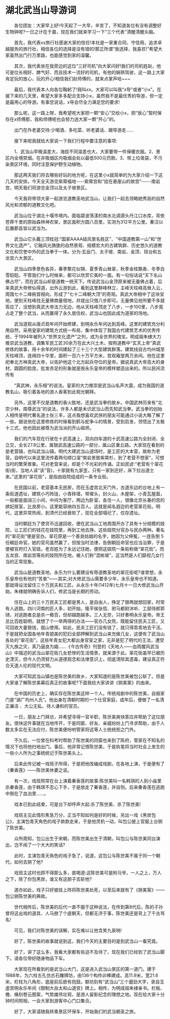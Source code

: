 # 湖北武当山导游词  
　　各位团友：大家早上好!今天起了一大早，辛苦了，不知道各位有没有调整好生物钟呢?一日之计在于晨，现在我们就来学习一下“三个代表”清醒清醒头脑。  

　　首先，我代表xx旅行社感谢大家的信任!本社是一家重合同、守信用，追求卓越服务的旅行社，相信各位的选择是没有错的!那正所谓“我选择，我喜欢!”希望大家虽然出门行万里路，也能感觉到家的温馨。  

　　其次，我代表坐在我旁边的这位“三好司机”向大家问好!我们的司机姓赵，他可是位长相好、脾气好、而且技术一流好的司机，有他的娴熟驾驶，这一路上大家肯定玩的放心，玩的开心!相信我们赵师傅的，就来点掌声哈~~~  

　　最后，我代表本人向各位鞠躬了!我叫xx。大家可以叫我“x导”或者“小x”。在接下来的几天里，希望大家多多配合支持小x，虽然我不是最优秀的导游，但一定是最用心的导游。有事您说话，x导会尽全力满足您的要求!  

　　那么呢，这一路上呀，我希望呢大家把一颗“安心”交给小x，把“放心”暂时保存在x师傅那，我和师傅呢也会努力送大家一颗“开心”的。  

　　出门在外老婆交待:少喝酒、多吃菜、听老婆话、跟导游走……  

　　接下来呢我就给大家说一下我们行程中要注意的事项:  

　　1、武当山早晚温差大，海拔不同温差也大，大家要带一件保暖衣服。2、景区内全境禁烟。在非吸烟区内吸烟会处以最低500元罚款。3、带上垃圾袋，不污染景区环境，同时注意保护野生动植物。  

　　那这两天我们将去哪些好玩的地方呢，在这里小x就简单的为大家介绍一下这几天的安排。今天全天游览紫霄福地----紫霄宫和“挂在悬崖山的故宫”-----南岩宫，明天我们将游览金顶以及太子坡景区。  

　　今天我将带领大家一起游览道教圣地武当山，让我们一起去领略她秀丽的自然风光和浓郁的道教文化吧。  

　　武当山位于湖北十堰市境内。面临碧波荡漾的南水北调源头丹江口水库，背依苍莽千里的原始森林神农架，景区面积方圆八百里，实测为312平方公里。秦汉以后置郡县皆以武当为。  

　　武当山它头戴三顶桂冠:“国家AAAA级风景名胜区”、“中国道教第一山”和“世界文化遗产”。它融风光旖旎的自然景观、规模宏大的古建筑群、历史悠久的道教文化和饮誉中外的武当拳于一体。分为:玄岳门、太子坡、南岩、金顶、琼台和五龙宫六大景区。  

　　武当山四季景色各异，春季繁花似锦、夏季青山耸翠，秋季金桂飘香、冬季白雪皑皑。不管我们什么时候来，都可以欣赏它美的一面。有一句俗话说“天下名山佛占尽”，而在武当山却是道教一统天下。传说武当山金顶原来被无量佛占着，后来真武大帝修仙得道，出外云游到此，看到这里群峰林立，主峰天柱峰高耸入云，周围七十二峰俯首相向，形成了“七十二峰朝大顶”的奇观。真武大帝相中了这块宝地，便到天柱峰找无量佛商量借地，并提出只借八步即可。无量佛见他所要不多就答应了，没想到真武大帝法力无边，他从天柱峰顶走了八步，一步100里，八步竟占走了整个武当，从而赢得了永久居住权，武当山也因此成为道家的场地。  

　　武当道观从唐贞观年间开始修建，到明永乐年间达到高峰。这里的建筑充分利用自然，采用皇家的建筑方式统一布局，集中体现了我国古代建筑艺术的优秀传统，于1994年被列入“世界文化遗产”之列，成为全世界的瑰宝。明成祖朱棣大力推崇武当道教，调集军民工匠30余万在此大兴土木，按照道教中“玄天上帝”真武修炼的故事，用十余年的时间建起了三十三个大型建筑群落。建筑线自古均州城至天柱峰顶，连绵四十华里，面积一百六十万平方米，宫观庵堂两万余间。他在这里祀奉北方神真武大帝，以佑护他这个北方起兵夺位的皇帝。据说真武大帝高大的身材，圆圆的脸庞，批发赤足的形象就是按永乐皇帝的模样塑造出来的。所以民间流传有  

　　“真武神，永乐相”的说法。皇家的大力推崇是武当山名声大震，成为我国的道教名山，吸引着各地的游人香客到此观光朝拜。  

　　另外，这里不仅是道教的香火胜地，还是武当拳的故乡。中国武林历来有“北宗少林，南尊武当”的说法，许多人都是未识武当山而先知武当拳。武当拳的创始人相传是明代著名道士张三丰，这点我想喜欢武侠的朋友可能通过小说大略了解了一些。据说他在这里修炼的时候看到鹤与蛇争斗的情景，受到启发，领悟出了太极十三式，他也因此被尊为武当派的开山祖师。  

　　我们的汽车现在行驶在十武高速上，双向四车道的十武高速公路为全封闭、全立交，全长27.8公里，属银武高速公路的一部分，属山区重丘路。大家现在看到的是老营镇，也叫武当山镇。明代大建武当山道场时，是工匠的大本营，故称为老营。自明代以来这里流传着两句顺口溜“南岩景致紫霄杉，到了老营不想家”，可想当时的繁荣景象。可对老营来说，却是个不光彩的传诵。正如民谚:“老营有个翠花街(街，当地人读“该”音)，十家就有九家歪，只有一家到还好，床下拉出道士来。”这里的“翠花街”，是指由妓院组成的一条专业街。  

　　在民国以前，老营基本无民房，而在玉虚宫北天门外，古道东边的台地上有一条街道遗址，建筑小巧玲珑，小青砖墙，带墀头，封火山，木屋架，小青瓦屋面，一般都是面阔三小间，中间为客厅，两边为卧室，各住一人，很像北京长春的宫的嫔妃居室，比良房小。这里能容纳四五百人。这就是闻名遐迩的老营翠花街。明代，这里异常热闹，到清代已经衰败了，现在全部塌圮了，仅存遗址。  

　　当时朝廷为了使货币迅速回收，便在武当山工地周围开办了具有十分规模的妓院，让工匠们的钱花在妓院里，再到工地去挣。这些妓院分官办与民办两种。著名的“翠花街”便是官办。翠花原是一个善良姑娘的名字，她因为父伸冤，一连告倒 5任朝廷命官。她的官司虽然赢了，但按当时法律，告倒朝廷命官也应当治罪，于是便被官府打入官妓。老百姓为了永远记住她，便把这妓院一条街称做“翠花街”。而五龙宫、南岩宫等处的妓院所在地，被人们称“混帐坡”，这当然是人们鄙视几女行当的正常现象。  

　　武当山是道教圣地，永乐为什么要建设有辱道教圣地的翠花街呢?谁曾想，永乐皇帝也有他的“苦衷”——其实;对大修武当山需要多少年，永乐皇帝也不知道。那就得设法留住三十万民夫和工匠。从永乐十年(1412年)七月十一日大修武当山开始，朱棣就明确告诉人们，修武当是长期的劳动。  

　　住在山上的三十万民夫工匠都是男人，是自由人，挣足了银两就想回家，时常有人逃跑。四川河南的匠人多，初开始，隆平侯张信、驸马都尉沐听、工部侍郎郭琎，对逃跑者总是杀一儆百，但却越跑越多。三人无奈，只好奏明永乐皇帝。帝王总比百姓聪明，就想了个一举两得的办法——官办几女院，既能留住民夫工匠，又可回收大量银钱，就山使用。如此，民夫工匠们没有钱了，就只得乖乖地去干活。于是就把全国各地年青貌美的犯妇全部押解到武当山来充做几女，这便有了武当山各处的“翠花街”。这些年青女犯大都出身官宦之家，无非是犯了明代的王法，遭受灭九族之灾，真乃逼良为娼……《今古传奇》刊登的《天地人——血雨腥风武当山》中描述的武当山翠花街几女悲惨的生活情景，就来源于此。翠花街虽早已被历史湮灭，但今人仍须努力从道德观念和法律意识上，彻底清除其遗毒，建设真正符合天道人伦的现代文明。  

　　大家可知武当山镇也是陈世美的故乡，大家知道的是陈世美被包公斩了。但是大家谁了解陈世美幕后真正的故事呢?下面我给大家讲讲《铡美案》的由来。  

　　在中国的历史上，确实存在陈世美这样一个人。传统戏剧中的陈世美，自报家门是“湖广均州人氏”。他出身在清朝时期的一个仕官家庭，成年后，便做了一名清正廉洁 、大公无私、待人谦和的官员。  

　　一日，朋友上门拜访，并希望寻得一官半职，陈世美爽快答应并帮助了这位朋友。很快这件事就在当地传开，于是同窗、好友、亲威纷纷上门寻求帮助，由于人数太多实在无法应付，陈世美便吩咐管家将这等人士统统拒之门外。  

　　不久后，一位曾在科考时帮助了陈世美的同窗也来到了陈府，管家在不知名的情况下也将他扫地出门。事后，他非常记恨陈世美，于是执笔将当时社会上发生的一些小人所为之事统统记于陈世美头上。  

　　后来此传记被一戏班子所得，于是把他改编成戏剧，在各地上演，于是便有了《秦香莲》——陈世美休妻之说。  

　　有一次，戏班照常在台上演着秦香莲的故事:陈世美叫一名韩琪的人到小庙里杀秦香莲，由于韩琪不忍心下手，于是放走了秦香莲，并自刎。后来秦香莲在逃跑中倒在了血泊里……。  

　　戏本已到此结束，可是台下却呼声大起:杀了陈世美、杀了陈世美!  

　　戏班主见此情形焦急万分，正当不知如何是好的时候，另出一戏《黑炭包公》，主演包青天角色的戏子款款走来，于是他灵机一动，叫包公披上官服上台铡了陈世美。  

　　众所周知，包公出生于宋朝，而陈世美出生于清朝，叫包公与陈世美同台演出，岂不闹了一个大大的笑话?  

　　此时，主演包青天角色的戏子急了，说道，这包公与陈世美不属于同一个朝代，如何去铡了他?  

　　戏班主这时也顾不得那么多，直喝道:这陈世美可是附马爷，一人之上，万人之下，除了你包黑炭，谁又有这胆子去斩他?  

　　道亦如此，戏子只好披挂上阵将陈世美处死，以至后来就有了《铡美案》——包公铡陈世美的典故。  

　　世代相传后，陈世美的后代一直不服于这种说法，在传到第8代后，陈的子孙曾将这出戏的道具、人马掀了个底朝天，但都无济于事，陈世美还是背上了千古骂名!  

　　可见，我们对陈世美的误解，实在难以让他含笑九泉呐!  

　　好了，陈世美的故事就说到这，我们今天的主要目的是到武当山一看究竟。  

　　好了，讲了这么多，我看大家都有些迫不及待了，现在我们已经到了武当山脚下。请各位带好随身物品下车。  

　　大家现在所看到的是武当山大门，这是进入武当山景区的第一道门。建于1988年，为六柱五孔仿古石雕牌坊，由136个构件卯榫建成。高11.9米，宽21.6米，栏柱为八角形，底座前后嵌有抱鼓。额坊刻有“武当山”三个遒劲大字，录自玉虚宫明永乐年间《御制大岳太和山道宫》碑上。相传，为明成祖朱棣亲书。栏板、檐、椽刻卷云图案，气势雄伟壮观，是游人留影纪念的理想之地。现在给大家十分钟时间照相，一会大家到游客中心门口集合。  

　　好了，大家请随我转乘景区环保车，开始我们的武当朝圣之旅。  